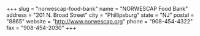 +++
slug = "norwescap-food-bank"
name = "NORWESCAP Food Bank"
address = "201 N. Broad Street"
city = "Phillipsburg"
state = "NJ"
postal = "8865"
website = "http://www.norwescap.org"
phone = "908-454-4322"
fax = "908-454-2030"
+++
